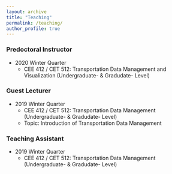```yaml
---
layout: archive
title: "Teaching"
permalink: /teaching/
author_profile: true
---
```

<!--
{% include base_path %}
{% for post in site.teaching reversed %}
  {% include archive-single.html %}
{% endfor %}
-->

### Predoctoral Instructor
* 2020 Winter Quarter
  * CEE 412 / CET 512: Transportation Data Management and Visualization (Undergraduate- & Gradudate- Level)

### Guest Lecturer
* 2019 Winter Quarter
  * CEE 412 / CET 512: Transportation Data Management (Undergraduate- & Gradudate- Level)
  * Topic: Introduction of Transportation Data Management
  
### Teaching Assistant
* 2019 Winter Quarter
  * CEE 412 / CET 512: Transportation Data Management (Undergraduate- & Gradudate- Level)
